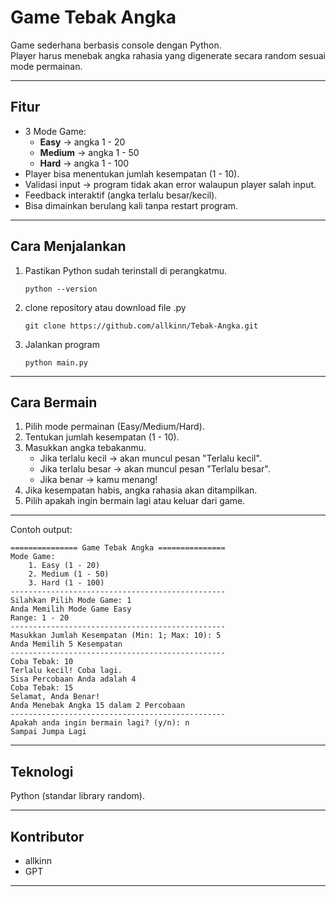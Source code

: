 # Game Tebak Angka

Game sederhana berbasis console dengan Python.  
Player harus menebak angka rahasia yang digenerate secara random sesuai mode permainan.  

---

## Fitur
- 3 Mode Game:
  - **Easy** → angka 1 - 20
  - **Medium** → angka 1 - 50
  - **Hard** → angka 1 - 100
- Player bisa menentukan jumlah kesempatan (1 - 10).
- Validasi input → program tidak akan error walaupun player salah input.
- Feedback interaktif (angka terlalu besar/kecil).
- Bisa dimainkan berulang kali tanpa restart program.

---

## Cara Menjalankan
1. Pastikan Python sudah terinstall di perangkatmu.
   ```
   python --version
2. clone repository atau download file .py
   ```
   git clone https://github.com/allkinn/Tebak-Angka.git
3. Jalankan program
   ```
   python main.py

---

## Cara Bermain
1. Pilih mode permainan (Easy/Medium/Hard).
2. Tentukan jumlah kesempatan (1 - 10).
3. Masukkan angka tebakanmu.
   - Jika terlalu kecil → akan muncul pesan "Terlalu kecil".
   - Jika terlalu besar → akan muncul pesan "Terlalu besar".
   - Jika benar → kamu menang!
4. Jika kesempatan habis, angka rahasia akan ditampilkan.
5. Pilih apakah ingin bermain lagi atau keluar dari game.

---

Contoh output:
```
=============== Game Tebak Angka ===============
Mode Game:
    1. Easy (1 - 20)
    2. Medium (1 - 50)
    3. Hard (1 - 100)
------------------------------------------------
Silahkan Pilih Mode Game: 1
Anda Memilih Mode Game Easy
Range: 1 - 20
------------------------------------------------
Masukkan Jumlah Kesempatan (Min: 1; Max: 10): 5
Anda Memilih 5 Kesempatan
------------------------------------------------
Coba Tebak: 10
Terlalu kecil! Coba lagi.
Sisa Percobaan Anda adalah 4
Coba Tebak: 15
Selamat, Anda Benar!
Anda Menebak Angka 15 dalam 2 Percobaan
------------------------------------------------
Apakah anda ingin bermain lagi? (y/n): n
Sampai Jumpa Lagi
```
---

## Teknologi
   Python (standar library random).

---

## Kontributor
   - allkinn
   - GPT

---

